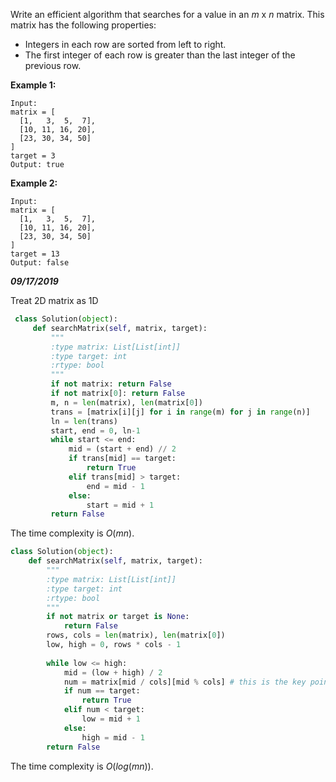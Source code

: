 Write an efficient algorithm that searches for a value in an *m* x *n* matrix. This matrix has the following properties:

- Integers in each row are sorted from left to right.
- The first integer of each row is greater than the last integer of the previous row.

**Example 1:**

```
Input:
matrix = [
  [1,   3,  5,  7],
  [10, 11, 16, 20],
  [23, 30, 34, 50]
]
target = 3
Output: true
```

**Example 2:**

```
Input:
matrix = [
  [1,   3,  5,  7],
  [10, 11, 16, 20],
  [23, 30, 34, 50]
]
target = 13
Output: false
```

***09/17/2019***

Treat 2D matrix as 1D

```python
 class Solution(object):
     def searchMatrix(self, matrix, target):
         """
         :type matrix: List[List[int]]
         :type target: int
         :rtype: bool
         """
         if not matrix: return False
         if not matrix[0]: return False
         m, n = len(matrix), len(matrix[0])  
         trans = [matrix[i][j] for i in range(m) for j in range(n)]
         ln = len(trans)
         start, end = 0, ln-1
         while start <= end:
             mid = (start + end) // 2
             if trans[mid] == target:
                 return True
             elif trans[mid] > target:
                 end = mid - 1
             else:
                 start = mid + 1
         return False
```

The time complexity is $O(mn)$.

```python
class Solution(object):
    def searchMatrix(self, matrix, target):
        """
        :type matrix: List[List[int]]
        :type target: int
        :rtype: bool
        """
        if not matrix or target is None:
            return False
        rows, cols = len(matrix), len(matrix[0])
        low, high = 0, rows * cols - 1
        
        while low <= high:
            mid = (low + high) / 2
            num = matrix[mid / cols][mid % cols] # this is the key point
            if num == target:
                return True
            elif num < target:
                low = mid + 1
            else:
                high = mid - 1        
        return False
```

The time complexity is $O(log(mn))$.